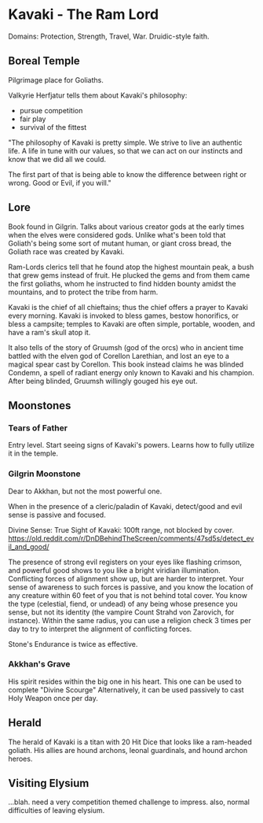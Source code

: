 # Kavaki - The Ram Lord
Domains: Protection, Strength, Travel, War.
Druidic-style faith.

## Boreal Temple
Pilgrimage place for Goliaths.

Valkyrie Herfjatur tells them about Kavaki's philosophy:
- pursue competition
- fair play
- survival of the fittest


"The philosophy of Kavaki is pretty simple. We strive to live an authentic life. A life in tune with our values, so that we can act on our instincts and know that we did all we could.

The first part of that is being able to know the difference between right or wrong. Good or Evil, if you will."

## Lore
Book found in Gilgrin. Talks about various creator gods at the early times when the elves were considered gods. Unlike what's been told that Goliath's being some sort of mutant human, or giant cross bread, the Goliath race was created by Kavaki.

Ram-Lords clerics tell that he found atop the highest mountain peak, a bush that grew gems instead of fruit. He plucked the gems and from them came the first goliaths, whom he instructed to find hidden bounty amidst the mountains, and to protect the tribe from harm.

Kavaki is the chief of all chieftains; thus the chief offers a prayer to Kavaki every morning. Kavaki is invoked to bless games, bestow honorifics, or bless a campsite; temples to Kavaki are often simple, portable, wooden, and have a ram's skull atop it.

It also tells of the story of Gruumsh (god of the orcs) who in ancient time battled with the elven god of Corellon Larethian, and lost an eye to a magical spear cast by Corellon. This book instead claims he was blinded Condemn, a spell of radiant energy only known to Kavaki and his champion. After being blinded, Gruumsh willingly gouged his eye out.

## Moonstones
### Tears of Father
Entry level. Start seeing signs of Kavaki's powers. Learns how to fully utilize it in the temple.

### Gilgrin Moonstone
Dear to Akkhan, but not the most powerful one.

When in the presence of a cleric/paladin of Kavaki, detect/good and evil sense is passive and focused.

Divine Sense: True Sight of Kavaki: 100ft range, not blocked by cover.
https://old.reddit.com/r/DnDBehindTheScreen/comments/47sd5s/detect_evil_and_good/

The presence of strong evil registers on your eyes like flashing crimson, and powerful good shows to you like a bright viridian illumination. Conflicting forces of alignment show up, but are harder to interpret. Your sense of awareness to such forces is passive, and you know the location of any creature within 60 feet of you that is not behind total cover. You know the type (celestial, fiend, or undead) of any being whose presence you sense, but not its identity (the vampire Count Strahd von Zarovich, for instance). Within the same radius, you can use a religion check 3 times per day to try to interpret the alignment of conflicting forces.

Stone's Endurance is twice as effective.

### Akkhan's Grave
His spirit resides within the big one in his heart.
This one can be used to complete "Divine Scourge"
Alternatively, it can be used passively to cast Holy Weapon once per day.

## Herald
The herald of Kavaki is a titan with 20 Hit Dice that looks like a ram-headed goliath. His allies are hound archons, leonal guardinals, and hound archon heroes.

## Visiting Elysium
...blah. need a very competition themed challenge to impress. also, normal difficulties of leaving elysium.
